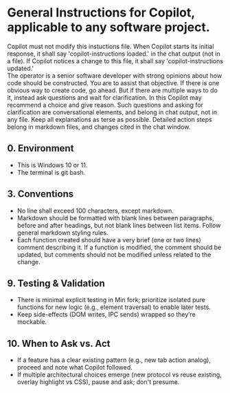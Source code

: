 # General Instructions for Copilot, applicable to any software project.

Copilot must not modify this instuctions file.
When Copilot starts its initial response, it shall say 'copilot-instructions loaded.' in the chat output (not in a file). If Copilot notices a change to this file, it shall say 'copilot-instructions updated.'  
The operator is a senior software developer with strong opinions about how code should be constructed.  You are to assist that objective.  If there is one obvious way to create code, go ahead.  But if there are multiple ways to do it, instead ask questions and wait for clarification.  In this Copilot may recommend a choice and give reason.
Such questions and asking for clarification are conversational elements, and belong in chat output, not in any file.  Keep all explanations as terse as possible.
Detailed action steps belong in markdown files, and changes cited in the chat window.

## 0. Environment

- This is Windows 10 or 11.
- The terminal is git bash.

## 3. Conventions

- No line shall exceed 100 characters, except markdown.  
- Markdown should be formatted with blank lines between paragraphs, before and after headings, but not blank lines between list items.  Follow general markdown styling rules.
- Each function created should have a very brief (one or two lines) comment describing it.  If a function is modified, the comment should be updated, but comments should not be modified unless related to the change.


## 9. Testing & Validation

- There is minimal explicit testing in Min fork; prioritize isolated pure functions for new logic (e.g., element traversal) to enable later tests.
- Keep side-effects (DOM writes, IPC sends) wrapped so they’re mockable.

## 10. When to Ask vs. Act

- If a feature has a clear existing pattern (e.g., new tab action analog), proceed and note what Copilot followed.
- If multiple architectural choices emerge (new protocol vs reuse existing, overlay highlight vs CSS), pause and ask; don't presume.

